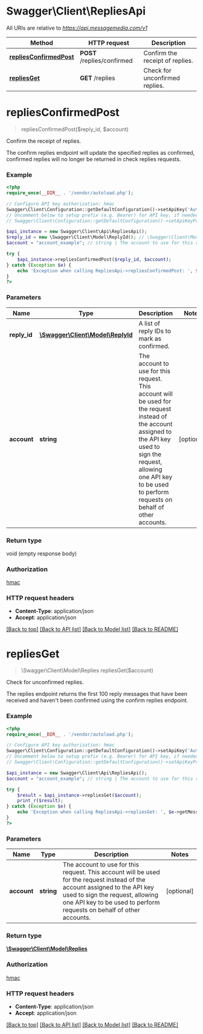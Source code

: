 # Swagger\Client\RepliesApi

All URIs are relative to *https://api.messagemedia.com/v1*

Method | HTTP request | Description
------------- | ------------- | -------------
[**repliesConfirmedPost**](RepliesApi.md#repliesConfirmedPost) | **POST** /replies/confirmed | Confirm the receipt of replies.
[**repliesGet**](RepliesApi.md#repliesGet) | **GET** /replies | Check for unconfirmed replies.


# **repliesConfirmedPost**
> repliesConfirmedPost($reply_id, $account)

Confirm the receipt of replies.

The confirm replies endpoint will update the specified replies as confirmed, confirmed replies will no longer be returned in check replies requests.

### Example
```php
<?php
require_once(__DIR__ . '/vendor/autoload.php');

// Configure API key authorization: hmac
Swagger\Client\Configuration::getDefaultConfiguration()->setApiKey('Authorization', 'YOUR_API_KEY');
// Uncomment below to setup prefix (e.g. Bearer) for API key, if needed
// Swagger\Client\Configuration::getDefaultConfiguration()->setApiKeyPrefix('Authorization', 'Bearer');

$api_instance = new Swagger\Client\Api\RepliesApi();
$reply_id = new \Swagger\Client\Model\ReplyId(); // \Swagger\Client\Model\ReplyId | A list of reply IDs to mark as confirmed.
$account = "account_example"; // string | The account to use for this request. This account will be used for the request instead of the account assigned to the API key used to sign the request, allowing one API key to be used to perform requests on behalf of other accounts.

try {
    $api_instance->repliesConfirmedPost($reply_id, $account);
} catch (Exception $e) {
    echo 'Exception when calling RepliesApi->repliesConfirmedPost: ', $e->getMessage(), PHP_EOL;
}
?>
```

### Parameters

Name | Type | Description  | Notes
------------- | ------------- | ------------- | -------------
 **reply_id** | [**\Swagger\Client\Model\ReplyId**](../Model/\Swagger\Client\Model\ReplyId.md)| A list of reply IDs to mark as confirmed. |
 **account** | **string**| The account to use for this request. This account will be used for the request instead of the account assigned to the API key used to sign the request, allowing one API key to be used to perform requests on behalf of other accounts. | [optional]

### Return type

void (empty response body)

### Authorization

[hmac](../../README.md#hmac)

### HTTP request headers

 - **Content-Type**: application/json
 - **Accept**: application/json

[[Back to top]](#) [[Back to API list]](../../README.md#documentation-for-api-endpoints) [[Back to Model list]](../../README.md#documentation-for-models) [[Back to README]](../../README.md)

# **repliesGet**
> \Swagger\Client\Model\Replies repliesGet($account)

Check for unconfirmed replies.

The replies endpoint returns the first 100 reply messages that have been received and haven't been confirmed using the confirm replies endpoint.

### Example
```php
<?php
require_once(__DIR__ . '/vendor/autoload.php');

// Configure API key authorization: hmac
Swagger\Client\Configuration::getDefaultConfiguration()->setApiKey('Authorization', 'YOUR_API_KEY');
// Uncomment below to setup prefix (e.g. Bearer) for API key, if needed
// Swagger\Client\Configuration::getDefaultConfiguration()->setApiKeyPrefix('Authorization', 'Bearer');

$api_instance = new Swagger\Client\Api\RepliesApi();
$account = "account_example"; // string | The account to use for this request. This account will be used for the request instead of the account assigned to the API key used to sign the request, allowing one API key to be used to perform requests on behalf of other accounts.

try {
    $result = $api_instance->repliesGet($account);
    print_r($result);
} catch (Exception $e) {
    echo 'Exception when calling RepliesApi->repliesGet: ', $e->getMessage(), PHP_EOL;
}
?>
```

### Parameters

Name | Type | Description  | Notes
------------- | ------------- | ------------- | -------------
 **account** | **string**| The account to use for this request. This account will be used for the request instead of the account assigned to the API key used to sign the request, allowing one API key to be used to perform requests on behalf of other accounts. | [optional]

### Return type

[**\Swagger\Client\Model\Replies**](../Model/Replies.md)

### Authorization

[hmac](../../README.md#hmac)

### HTTP request headers

 - **Content-Type**: application/json
 - **Accept**: application/json

[[Back to top]](#) [[Back to API list]](../../README.md#documentation-for-api-endpoints) [[Back to Model list]](../../README.md#documentation-for-models) [[Back to README]](../../README.md)

